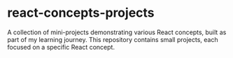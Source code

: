 # react-concepts-projects
A collection of mini-projects demonstrating various React concepts, built as part of my learning journey. This repository contains small projects, each focused on a specific React concept.
